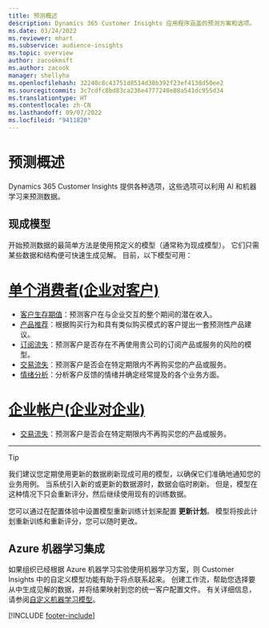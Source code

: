 ```yaml
---
title: 预测概述
description: Dynamics 365 Customer Insights 应用程序涵盖的预测方案和选项。
ms.date: 03/24/2022
ms.reviewer: mhart
ms.subservice: audience-insights
ms.topic: overview
author: zacookmsft
ms.author: zacook
manager: shellyha
ms.openlocfilehash: 32240c8c43751d8514d38b392f23ef4138d50ee2
ms.sourcegitcommit: 3c7cdfc8bd83ca236e4777240e08a541dc955d34
ms.translationtype: HT
ms.contentlocale: zh-CN
ms.lasthandoff: 09/07/2022
ms.locfileid: "9411820"
---
```

# <a name="predictions-overview"></a>预测概述

Dynamics 365 Customer Insights 提供各种选项，这些选项可以利用 AI 和机器学习来预测数据。 

## <a name="out-of-box-models"></a>现成模型

开始预测数据的最简单方法是使用预定义的模型（通常称为现成模型）。 它们只需某些数据和结构便可快速生成见解。 目前，以下模型可用： 

# <a name="individual-consumers-b-to-c"></a>[单个消费者(企业对客户)](#tab/b2c)

- [客户生存期值](predict-customer-lifetime-value.md)：预测客户在与企业交互的整个期间的潜在收入。
- [产品推荐](predict-product-recommendation.md)：根据购买行为和具有类似购买模式的客户提出一套预测性产品建议。
- [订阅流失](predict-subscription-churn.md)：预测客户是否存在不再使用贵公司的订阅产品或服务的风险的模型。
- [交易流失](predict-transactional-churn.md)：预测客户是否会在特定期限内不再购买您的产品或服务。
- [情绪分析](sentiment-analysis.md)：分析客户反馈的情绪并确定经常提及的各个业务方面。

# <a name="business-accounts-b-to-b"></a>[企业帐户(企业对企业)](#tab/b2b)

- [交易流失](predict-transactional-churn.md)：预测客户是否会在特定期限内不再购买您的产品或服务。

---

> [!TIP]
> 我们建议您定期使用更新的数据刷新现成可用的模型，以确保它们准确地通知您的业务用例。 当系统引入新的或更新的数据源时，数据会临时刷新。 但是，模型在这种情况下只会重新评分，然后继续使用现有的训练数据。
>
> 您可以通过在配置体验中设置模型重新训练计划来配置 **更新计划**。 模型将按此计划重新训练和重新评分，您可以随时更改。

## <a name="azure-machine-learning-integration"></a>Azure 机器学习集成

如果组织已经根据 Azure 机器学习实验使用机器学习方案，则 Customer Insights 中的自定义模型功能有助于将点联系起来。 创建工作流，帮助您选择要从中生成见解的数据，并将结果映射到您的统一客户配置文件。 有关详细信息，请参阅[自定义机器学习模型](custom-models.md)。

[!INCLUDE [footer-include](includes/footer-banner.md)]
